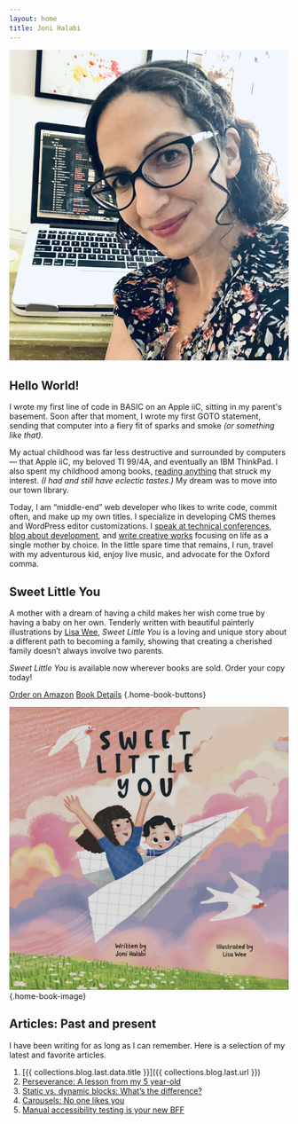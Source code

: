 ```yaml
---
layout: home
title: Joni Halabi
---
```


<section markdown="1" class="home-intro" aria-label="Introduction">

<div markdown="1">

![Joni, a white woman with dark curly hair and glasses, is sitting with her back to a desk. On the desk is an open laptop. The screen shows blurred out computer code.](/assets/images/head-shot-joni-halabi.jpg)

</div>

<div markdown="1">

## Hello World!

I wrote my first line of code in BASIC on an Apple iiC, sitting in my parent's basement. Soon after that moment, I wrote my first GOTO statement, sending that computer into a fiery fit of sparks and smoke _(or something like that)_.

My actual childhood was far less destructive and surrounded by computers — that Apple iiC, my beloved TI 99/4A, and eventually an IBM ThinkPad. I also spent my childhood among books, [reading anything](/reading/) that struck my interest. _(I had and still have eclectic tastes.)_ My dream was to move into our town library.

Today, I am “middle-end” web developer who likes to write code, commit often, and make up my own titles. I specialize in developing CMS themes and WordPress editor customizations. I [speak at technical conferences](/speaking/), [blog about development](/blog/), and [write creative works](/book/) focusing on life as a single mother by choice. In the little spare time that remains, I run, travel with my adventurous kid, enjoy live music, and advocate for the Oxford comma.

</div>

</section>



<section markdown="1" class="home-book" aria-label="Sweet Little You">

<div markdown="1" class="home-book-content">

## Sweet Little You

A mother with a dream of having a child makes her wish come true by having a baby on her own. Tenderly written with beautiful painterly illustrations by [Lisa Wee](https://www.lisawee12.com/), _Sweet Little You_ is a loving and unique story about a different path to becoming a family, showing that creating a cherished family doesn’t always involve two parents.

*Sweet Little You* is available now wherever books are sold. Order your copy today!


[Order on Amazon](https://www.amazon.com/Sweet-Little-You-Joni-Halabi/dp/057839216X/) [Book Details](/book/) {.home-book-buttons}

</div>

![Book cover of Sweet Little You featuring a mom and baby flying in a paper airplane](/assets/images/sweet-little-you-cover.jpg) {.home-book-image}

</section>



<section markdown="1" class="home-articles" aria-label="Blog articles">

## Articles: Past and present

I have been writing for as long as I can remember. Here is a selection of my latest and favorite articles.

1. [{{ collections.blog.last.data.title }}]({{ collections.blog.last.url }})
1. [Perseverance: A lesson from my 5 year-old](/blog/2024/02/perseverance/)
1. [Static vs. dynamic blocks: What’s the difference?](https://developer.wordpress.org/news/2023/02/27/static-vs-dynamic-blocks-whats-the-difference/)
1. [Carousels: No one likes you](/blog/2022/03/carousels-no-one-likes-you/)
1. [Manual accessibility testing is your new BFF](/blog/2017/08/manual-accessibility-testing/)

</section>
